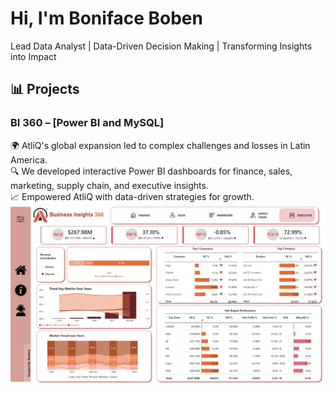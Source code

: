 # Hi, I'm Boniface Boben
Lead Data Analyst | Data-Driven Decision Making | Transforming Insights into Impact

## 📊 Projects  

### BI 360 – [Power BI and MySQL]  
🌍 AtliQ's global expansion led to complex challenges and losses in Latin America.  
🔍 We developed interactive Power BI dashboards for finance, sales, marketing, supply chain, and executive insights.  
📈 Empowered AtliQ with data-driven strategies for growth.  
![image](BI360.jpg)

